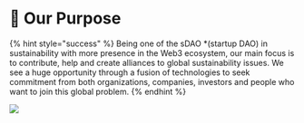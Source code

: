 # 🌳 Our Purpose

{% hint style="success" %}
Being one of the sDAO \*(startup DAO) in sustainability with more presence in the Web3 ecosystem, our main focus is to contribute, help and create alliances to global sustainability issues. We see a huge opportunity through a fusion of technologies to seek commitment from both organizations, companies, investors and people who want to join this global problem.
{% endhint %}

![](https://images.unsplash.com/photo-1569144157591-c60f3f82f137?crop=entropy\&cs=tinysrgb\&fm=jpg\&ixid=MnwxOTcwMjR8MHwxfHNlYXJjaHwxfHxmZWF0dXJlfGVufDB8fHx8MTY2MDU4MzM1OQ\&ixlib=rb-1.2.1\&q=80)
